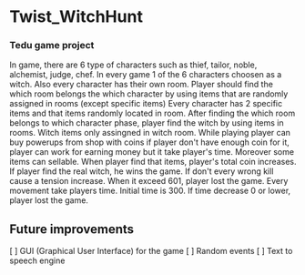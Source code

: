 # Twist_WitchHunt
### Tedu game project
In game, there are 6 type of characters such as thief, tailor, noble, alchemist, judge, chef. 
In every game 1 of the 6 characters choosen as a witch. Also every character has their own room.
 Player should find the which room belongs the which character by using items that are randomly assigned in rooms (except specific items) Every character has 2 specific items and that items randomly located in room.
 After finding the which room belongs to which character phase, player find the witch by using items in rooms. Witch items only assingned in witch room.
 While playing player can buy powerups from shop with coins if player don't have enough coin for it, player can work for earning money but it take player's time.
 Moreover some items can sellable. When player find that items, player's total coin increases.
 If player find the real witch, he wins the game. If don't every wrong kill cause a tension increase.
 When it exceed 601, player lost the game. 
 Every movement take players time. Initial time is 300. If time decrease 0 or lower, player lost the game.
 
 ## Future improvements
  [ ] GUI (Graphical User Interface) for the game
  [ ] Random events
  [ ] Text to speech engine
 